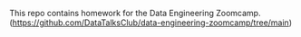This repo contains homework for the Data Engineering Zoomcamp. (https://github.com/DataTalksClub/data-engineering-zoomcamp/tree/main)
